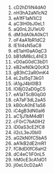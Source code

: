 1. cD2hD1iN4dA0  
2. nH3hA2aN1cN2  
3. eA1fF1aN1iC2  
4. aC3lH0bJ0eL1  
5. aQ0nL2lJ1eU0  
6. dM3dA0kA0kC1  
7. oF4aA1bR1dC2  
8. lE1iI4sN5aC8  
9. eE1aH0aA0qC3  
10. bB1dM8cL4hE3  
11. vD0aG0dC3bD1  
12. eB2wN0kQ0cK3  
13. gB3hC2aR0mK4  
14. eL2sI5qT3kG1  
15. iA1gJ4bI0lB3  
16. lO8jO2aD0gC5  
17. eA1aT5cB0qG0  
18. cA7aF3dL2aA5  
19. kB0cA0hE1aS6  
20. iC4gB3dN0aI6  
21. aC1jJ1bM4dB1  
22. cF0rC7bA0lH2  
23. iD0aS3cE2fC8  
24. iI2cL3eJ0bI0  
25. aG2kN0fC5bA5  
26. aA1kB2dE2mR1  
27. fC8dD0fC6aH2  
28. dC4eC1iF0nL5  
29. hM0cE3cA1dO1  
30. jI0eL0cD2aA1  
